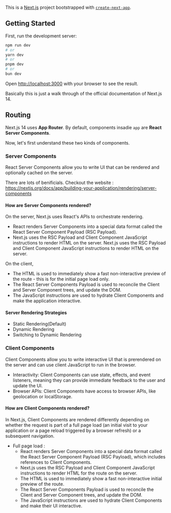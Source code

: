 This is a [Next.js](https://nextjs.org/) project bootstrapped with [`create-next-app`](https://github.com/vercel/next.js/tree/canary/packages/create-next-app).

## Getting Started

First, run the development server:

```bash
npm run dev
# or
yarn dev
# or
pnpm dev
# or
bun dev
```

Open [http://localhost:3000](http://localhost:3000) with your browser to see the result.

Basically this is just a walk through of the official documentation of Next.js 14.

## Routing

Next.js 14 uses **App Router**. By default, components insadie `app` are **React Server Components**.

Now, let's first understand these two kinds of components.

### Server Components

React Server Components allow you to write UI that can be rendered and optionally cached on the server.

There are lots of benificials. Checkout the website : https://nextjs.org/docs/app/building-your-application/rendering/server-components

#### How are Server Components rendered?

On the server, Next.js uses React's APIs to orchestrate rendering.

- React renders Server Components into a special data format called the React Server Component Payload (RSC Payload).
- Next.js uses the RSC Payload and Client Component JavaScript instructions to render HTML on the server. Next.js uses the RSC Payload and Client Component JavaScript instructions to render HTML on the server.

On the client,

- The HTML is used to immediately show a fast non-interactive preview of the route - this is for the initial page load only.
- The React Server Components Payload is used to reconcile the Client and Server Component trees, and update the DOM.
- The JavaScript instructions are used to hydrate Client Components and make the application interactive.

#### Server Rendering Strategies

- Static Rendering(Default)
- Dynamic Rendering
- Switching to Dynamic Rendering

### Client Components

Client Components allow you to write interactive UI that is prerendered on the server and can use client JavaScript to run in the browser.

- Interactivity: Client Components can use state, effects, and event listeners, meaning they can provide immediate feedback to the user and update the UI.
- Browser APIs: Client Components have access to browser APIs, like geolocation or localStorage.

#### How are Client Components rendered?

In Next.js, Client Components are rendered differently depending on whether the request is part of a full page load (an initial visit to your application or a page reload triggered by a browser refresh) or a subsequent navigation.

- Full page load :
  - React renders Server Components into a special data format called the React Server Component Payload (RSC Payload), which includes references to Client Components.
  - Next.js uses the RSC Payload and Client Component JavaScript instructions to render HTML for the route on the server.
  - The HTML is used to immediately show a fast non-interactive initial preview of the route.
  - The React Server Components Payload is used to reconcile the Client and Server Component trees, and update the DOM.
  - The JavaScript instructions are used to hydrate Client Components and make their UI interactive.
